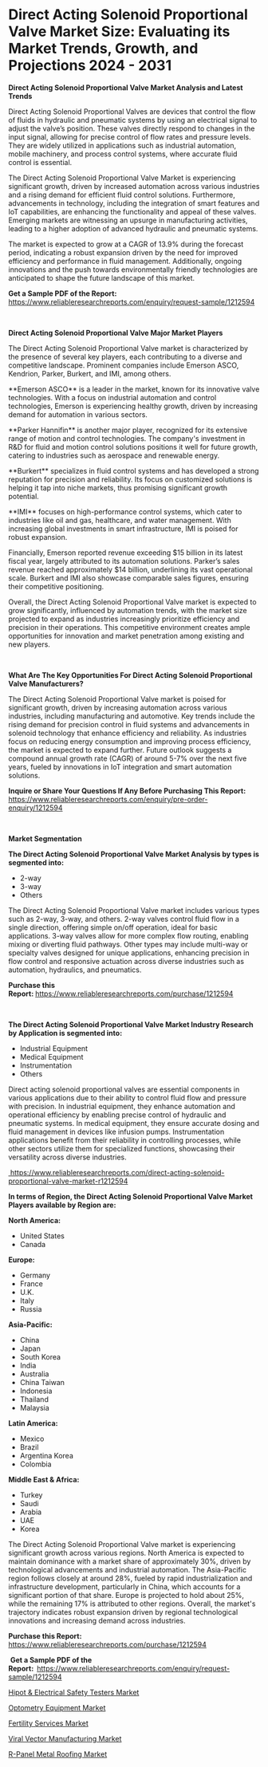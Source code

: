 <p><h1>Direct Acting Solenoid Proportional Valve Market Size: Evaluating its Market Trends, Growth, and Projections 2024 - 2031</h1></p><p><strong>Direct Acting Solenoid Proportional Valve Market Analysis and Latest Trends</strong></p>
<p><p>Direct Acting Solenoid Proportional Valves are devices that control the flow of fluids in hydraulic and pneumatic systems by using an electrical signal to adjust the valve’s position. These valves directly respond to changes in the input signal, allowing for precise control of flow rates and pressure levels. They are widely utilized in applications such as industrial automation, mobile machinery, and process control systems, where accurate fluid control is essential.</p><p>The Direct Acting Solenoid Proportional Valve Market is experiencing significant growth, driven by increased automation across various industries and a rising demand for efficient fluid control solutions. Furthermore, advancements in technology, including the integration of smart features and IoT capabilities, are enhancing the functionality and appeal of these valves. Emerging markets are witnessing an upsurge in manufacturing activities, leading to a higher adoption of advanced hydraulic and pneumatic systems. </p><p>The market is expected to grow at a CAGR of 13.9% during the forecast period, indicating a robust expansion driven by the need for improved efficiency and performance in fluid management. Additionally, ongoing innovations and the push towards environmentally friendly technologies are anticipated to shape the future landscape of this market.</p></p>
<p><strong>Get a Sample PDF of the Report:&nbsp;</strong> <a href="https://www.reliableresearchreports.com/enquiry/request-sample/1212594?utm_campaign=16&utm_medium=2&utm_source=Github&utm_content=ia&utm_term=17122024&utm_id=direct-acting-solenoid-proportional-valve">https://www.reliableresearchreports.com/enquiry/request-sample/1212594</a></p>
<p>&nbsp;</p>
<p><strong>Direct Acting Solenoid Proportional Valve Major Market Players</strong></p>
<p><p>The Direct Acting Solenoid Proportional Valve market is characterized by the presence of several key players, each contributing to a diverse and competitive landscape. Prominent companies include Emerson ASCO, Kendrion, Parker, Burkert, and IMI, among others. </p><p>**Emerson ASCO** is a leader in the market, known for its innovative valve technologies. With a focus on industrial automation and control technologies, Emerson is experiencing healthy growth, driven by increasing demand for automation in various sectors.</p><p>**Parker Hannifin** is another major player, recognized for its extensive range of motion and control technologies. The company's investment in R&D for fluid and motion control solutions positions it well for future growth, catering to industries such as aerospace and renewable energy.</p><p>**Burkert** specializes in fluid control systems and has developed a strong reputation for precision and reliability. Its focus on customized solutions is helping it tap into niche markets, thus promising significant growth potential.</p><p>**IMI** focuses on high-performance control systems, which cater to industries like oil and gas, healthcare, and water management. With increasing global investments in smart infrastructure, IMI is poised for robust expansion.</p><p>Financially, Emerson reported revenue exceeding $15 billion in its latest fiscal year, largely attributed to its automation solutions. Parker’s sales revenue reached approximately $14 billion, underlining its vast operational scale. Burkert and IMI also showcase comparable sales figures, ensuring their competitive positioning.</p><p>Overall, the Direct Acting Solenoid Proportional Valve market is expected to grow significantly, influenced by automation trends, with the market size projected to expand as industries increasingly prioritize efficiency and precision in their operations. This competitive environment creates ample opportunities for innovation and market penetration among existing and new players.</p></p>
<p>&nbsp;</p>
<p><strong>What Are The Key Opportunities For Direct Acting Solenoid Proportional Valve Manufacturers?</strong></p>
<p><p>The Direct Acting Solenoid Proportional Valve market is poised for significant growth, driven by increasing automation across various industries, including manufacturing and automotive. Key trends include the rising demand for precision control in fluid systems and advancements in solenoid technology that enhance efficiency and reliability. As industries focus on reducing energy consumption and improving process efficiency, the market is expected to expand further. Future outlook suggests a compound annual growth rate (CAGR) of around 5-7% over the next five years, fueled by innovations in IoT integration and smart automation solutions.</p></p>
<p><strong>Inquire or Share Your Questions If Any Before Purchasing This Report:</strong> <a href="https://www.reliableresearchreports.com/enquiry/pre-order-enquiry/1212594?utm_campaign=16&utm_medium=2&utm_source=Github&utm_content=ia&utm_term=17122024&utm_id=direct-acting-solenoid-proportional-valve">https://www.reliableresearchreports.com/enquiry/pre-order-enquiry/1212594</a></p>
<p>&nbsp;</p>
<p><strong>Market Segmentation</strong></p>
<p><strong>The Direct Acting Solenoid Proportional Valve Market Analysis by types is segmented into:</strong></p>
<p><ul><li>2-way</li><li>3-way</li><li>Others</li></ul></p>
<p><p>The Direct Acting Solenoid Proportional Valve market includes various types such as 2-way, 3-way, and others. 2-way valves control fluid flow in a single direction, offering simple on/off operation, ideal for basic applications. 3-way valves allow for more complex flow routing, enabling mixing or diverting fluid pathways. Other types may include multi-way or specialty valves designed for unique applications, enhancing precision in flow control and responsive actuation across diverse industries such as automation, hydraulics, and pneumatics.</p></p>
<p><strong>Purchase this Report:&nbsp;</strong><a href="https://www.reliableresearchreports.com/purchase/1212594?utm_campaign=16&utm_medium=2&utm_source=Github&utm_content=ia&utm_term=17122024&utm_id=direct-acting-solenoid-proportional-valve">https://www.reliableresearchreports.com/purchase/1212594</a></p>
<p>&nbsp;</p>
<p><strong>The Direct Acting Solenoid Proportional Valve Market Industry Research by Application is segmented into:</strong></p>
<p><ul><li>Industrial Equipment</li><li>Medical Equipment</li><li>Instrumentation</li><li>Others</li></ul></p>
<p><p>Direct acting solenoid proportional valves are essential components in various applications due to their ability to control fluid flow and pressure with precision. In industrial equipment, they enhance automation and operational efficiency by enabling precise control of hydraulic and pneumatic systems. In medical equipment, they ensure accurate dosing and fluid management in devices like infusion pumps. Instrumentation applications benefit from their reliability in controlling processes, while other sectors utilize them for specialized functions, showcasing their versatility across diverse industries.</p></p>
<p><a href="https://www.reliableresearchreports.com/direct-acting-solenoid-proportional-valve-market-r1212594?utm_campaign=16&utm_medium=2&utm_source=Github&utm_content=ia&utm_term=17122024&utm_id=direct-acting-solenoid-proportional-valve">&nbsp;https://www.reliableresearchreports.com/direct-acting-solenoid-proportional-valve-market-r1212594</a></p>
<p><strong>In terms of Region, the Direct Acting Solenoid Proportional Valve Market Players available by Region are:</strong></p>
<p>
    <p> <strong> North America: </strong>
        <ul>
            <li>United States</li>
            <li>Canada</li>
        </ul>
        </p> 
    <p> <strong> Europe: </strong>
        <ul>
            <li>Germany</li>
            <li>France</li>
            <li>U.K.</li>
            <li>Italy</li>
            <li>Russia</li>
        </ul>
        </p> 
    <p> <strong> Asia-Pacific: </strong>
        <ul>
            <li>China</li>
            <li>Japan</li>
            <li>South Korea</li>
            <li>India</li>
            <li>Australia</li>
            <li>China Taiwan</li>
            <li>Indonesia</li>
            <li>Thailand</li>
            <li>Malaysia</li>
        </ul>
        </p> 
    <p> <strong> Latin America: </strong>
        <ul>
            <li>Mexico</li>
            <li>Brazil</li>
            <li>Argentina Korea</li>
            <li>Colombia</li>
        </ul>
        </p> 
    <p> <strong> Middle East & Africa: </strong>
        <ul>
            <li>Turkey</li>
            <li>Saudi</li>
            <li>Arabia</li>
            <li>UAE</li>
            <li>Korea</li>
        </ul>
    </p>
    </p>
<p><p>The Direct Acting Solenoid Proportional Valve market is experiencing significant growth across various regions. North America is expected to maintain dominance with a market share of approximately 30%, driven by technological advancements and industrial automation. The Asia-Pacific region follows closely at around 28%, fueled by rapid industrialization and infrastructure development, particularly in China, which accounts for a significant portion of that share. Europe is projected to hold about 25%, while the remaining 17% is attributed to other regions. Overall, the market's trajectory indicates robust expansion driven by regional technological innovations and increasing demand across industries.</p></p>
<p><strong>Purchase this Report: </strong><a href="https://www.reliableresearchreports.com/purchase/1212594?utm_campaign=16&utm_medium=2&utm_source=Github&utm_content=ia&utm_term=17122024&utm_id=direct-acting-solenoid-proportional-valve">https://www.reliableresearchreports.com/purchase/1212594</a></p>
<p>&nbsp;<strong>Get a Sample PDF of the Report:&nbsp;&nbsp;</strong><a href="https://www.reliableresearchreports.com/enquiry/request-sample/1212594?utm_campaign=16&utm_medium=2&utm_source=Github&utm_content=ia&utm_term=17122024&utm_id=direct-acting-solenoid-proportional-valve">https://www.reliableresearchreports.com/enquiry/request-sample/1212594</a></p>
<p><strong></strong></p>
<p><p><a href="https://github.com/YashRP12/Market-Research-Report-List-6/blob/main/hipot-electrical-safety-testers-market.md?utm_campaign=16&utm_medium=2&utm_source=Github&utm_content=ia&utm_term=17122024&utm_id=direct-acting-solenoid-proportional-valve">Hipot & Electrical Safety Testers Market</a></p><p><a href="https://www.linkedin.com/pulse/optometry-equipment-market-booms-85-growth-rate-2031-key-drivers-l86sf?utm_campaign=16&utm_medium=2&utm_source=Github&utm_content=ia&utm_term=17122024&utm_id=direct-acting-solenoid-proportional-valve">Optometry Equipment Market</a></p><p><a href="https://www.linkedin.com/pulse/fertility-services-market-trend-analysis-highlights-rapid-qqcpf?utm_campaign=16&utm_medium=2&utm_source=Github&utm_content=ia&utm_term=17122024&utm_id=direct-acting-solenoid-proportional-valve">Fertility Services Market</a></p><p><a href="https://www.linkedin.com/pulse/revenue-insights-viral-vector-manufacturing-market-57-cagr-jqc9f?utm_campaign=16&utm_medium=2&utm_source=Github&utm_content=ia&utm_term=17122024&utm_id=direct-acting-solenoid-proportional-valve">Viral Vector Manufacturing Market</a></p><p><a href="https://github.com/JosephineMcguire65/Market-Research-Report-List-1/blob/main/r-panel-metal-roofing-market.md?utm_campaign=16&utm_medium=2&utm_source=Github&utm_content=ia&utm_term=17122024&utm_id=direct-acting-solenoid-proportional-valve">R-Panel Metal Roofing Market</a></p></p>